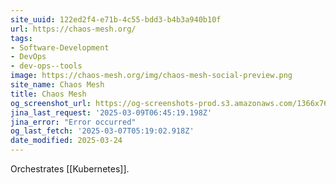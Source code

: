 ```yaml
---
site_uuid: 122ed2f4-e71b-4c55-bdd3-b4b3a940b10f
url: https://chaos-mesh.org/
tags:
- Software-Development
- DevOps
- dev-ops--tools
image: https://chaos-mesh.org/img/chaos-mesh-social-preview.png
site_name: Chaos Mesh
title: Chaos Mesh
og_screenshot_url: https://og-screenshots-prod.s3.amazonaws.com/1366x768/80/false/b5a42cf580f63eaaed77d43fcbdca6256881e8f8bceaff1ab695035603384632.jpeg
jina_last_request: '2025-03-09T06:45:19.198Z'
jina_error: "Error occurred"
og_last_fetch: '2025-03-07T05:19:02.918Z'
date_modified: 2025-03-24
---
```



Orchestrates [[Kubernetes]].

